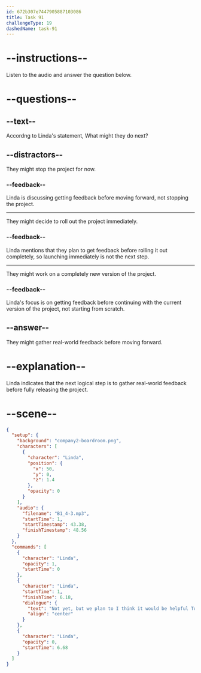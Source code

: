 ```yaml
---
id: 672b307e7447905887103086
title: Task 91
challengeType: 19
dashedName: task-91
---
```


<!-- (audio) Linda: Not yet, but we plan to. I think it would be helpful to get some real-world feedback before we roll it out completely. -->

# --instructions--

Listen to the audio and answer the question below.

# --questions--

## --text--

Accordng to Linda's statement, What might they do next?

## --distractors--

They might stop the project for now.

### --feedback--

Linda is discussing getting feedback before moving forward, not stopping the project.

---

They might decide to roll out the project immediately.

### --feedback--

Linda mentions that they plan to get feedback before rolling it out completely, so launching immediately is not the next step.

---

They might work on a completely new version of the project.

### --feedback--

Linda's focus is on getting feedback before continuing with the current version of the project, not starting from scratch.

## --answer--

They might gather real-world feedback before moving forward.

# --explanation--

Linda indicates that the next logical step is to gather real-world feedback before fully releasing the project.

# --scene--

```json
{
  "setup": {
    "background": "company2-boardroom.png",
    "characters": [
      {
        "character": "Linda",
        "position": {
          "x": 50,
          "y": 0,
          "z": 1.4
        },
        "opacity": 0
      }
    ],
    "audio": {
      "filename": "B1_4-3.mp3",
      "startTime": 1,
      "startTimestamp": 43.38,
      "finishTimestamp": 48.56
    }
  },
  "commands": [
    {
      "character": "Linda",
      "opacity": 1,
      "startTime": 0
    },
    {
      "character": "Linda",
      "startTime": 1,
      "finishTime": 6.18,
      "dialogue": {
        "text": "Not yet, but we plan to I think it would be helpful To get some real-world feedback before we roll it out completely",
        "align": "center"
      }
    },
    {
      "character": "Linda",
      "opacity": 0,
      "startTime": 6.68
    }
  ]
}
```

